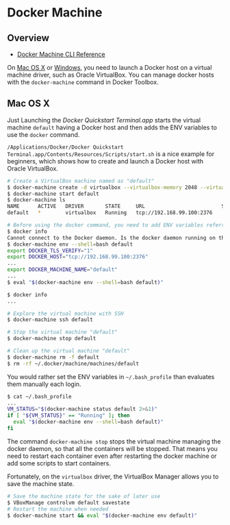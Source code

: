 # Docker Machine

## Overview

* [Docker Machine CLI Reference](https://docs.docker.com/v1.11/machine/reference/)

On [Mac OS X](https://docs.docker.com/v1.11/engine/installation/mac/) or [Windows](https://docs.docker.com/v1.11/engine/installation/windows/), you need to launch a Docker host on a virtual machine driver, such as Oracle VirtualBox. You can manage docker hosts with the `docker-machine` command in Docker Toolbox.

## Mac OS X

Just Launching the _Docker Quickstart Terminal.app_ starts the virtual machine `default` having a Docker host and then adds the ENV variables to use the `docker` command.

`/Applications/Docker/Docker Quickstart Terminal.app/Contents/Resources/Scripts/start.sh` is a nice example for beginners, which shows how to create and launch a Docker host with Oracle VirtualBox.

```bash
# Create a VirtualBox machine named as "default"
$ docker-machine create -d virtualbox --virtualbox-memory 2048 --virtualbox-disk-size 204800 default
$ docker-machine start default
$ docker-machine ls
NAME      ACTIVE   DRIVER       STATE     URL                         SWARM   DOCKER    ERRORS
default   *        virtualbox   Running   tcp://192.168.99.100:2376           v1.10.2

# Before using the docker command, you need to add ENV variables referred to the docker machine.
$ docker info
Cannot connect to the Docker daemon. Is the docker daemon running on this host?
$ docker-machine env --shell=bash default
export DOCKER_TLS_VERIFY="1"
export DOCKER_HOST="tcp://192.168.99.100:2376"
...
export DOCKER_MACHINE_NAME="default"
...
$ eval "$(docker-machine env --shell=bash default)"

$ docker info
...

# Explore the virtual machine with SSH
$ docker-machine ssh default

# Stop the virtual machine "default"
$ docker-machine stop default

# Clean up the virtual machine "default"
$ docker-machine rm -f default
$ rm -rf ~/.docker/machine/machines/default
```

You would rather set the ENV variables in `~/.bash_profile` than evaluates them manually each login.

```bash
$ cat ~/.bash_profile
...
VM_STATUS="$(docker-machine status default 2>&1)"
if [ "${VM_STATUS}" == "Running" ]; then
  eval "$(docker-machine env --shell=bash default)"
fi
```

The command `docker-machine stop` stops the virtual machine managing the docker daemon, so that all the containers will be stopped. That means you need to restart each container even after restarting the docker machine or add some scripts to start containers.

Fortunately, on the `virtualbox` driver, the VirtualBox Manager allows you to save the machine state.

```bash
# Save the machine state for the sake of later use
$ VBoxManage controlvm default savestate
# Restart the machine when needed
$ docker-machine start && eval "$(docker-machine env default)"
```
